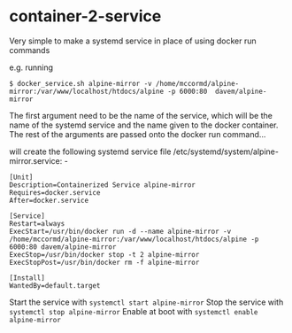 # container-2-service
Very simple to make a systemd service in place of using docker run commands

e.g. running

`$ docker_service.sh alpine-mirror -v /home/mccormd/alpine-mirror:/var/www/localhost/htdocs/alpine -p 6000:80  davem/alpine-mirror`

The first argument need to be the name of the service, which will be the name of the systemd service and the name given to the docker container.
The rest of the arguments are passed onto the docker run command...

will create the following systemd service file /etc/systemd/system/alpine-mirror.service: -

~~~~
[Unit]
Description=Containerized Service alpine-mirror
Requires=docker.service
After=docker.service

[Service]
Restart=always
ExecStart=/usr/bin/docker run -d --name alpine-mirror -v /home/mccormd/alpine-mirror:/var/www/localhost/htdocs/alpine -p 6000:80 davem/alpine-mirror
ExecStop=/usr/bin/docker stop -t 2 alpine-mirror
ExecStopPost=/usr/bin/docker rm -f alpine-mirror

[Install]
WantedBy=default.target
~~~~

Start the service with `systemctl start alpine-mirror`
Stop the service with `systemctl stop alpine-mirror`
Enable at boot with `systemctl enable alpine-mirror`

